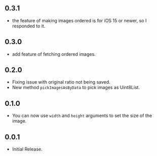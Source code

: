 ## 0.3.1

- the feature of making images ordered is for iOS 15 or newer, so I responded to it.

## 0.3.0

- add feature of fetching ordered images.

## 0.2.0

- Fixing issue with original ratio not being saved.
- New method `pickImagesAsByData` to pick images as Uint8List.

## 0.1.0

- You can now use `width` and `height` arguments to set the size of the image.

## 0.0.1

- Initial Release.
